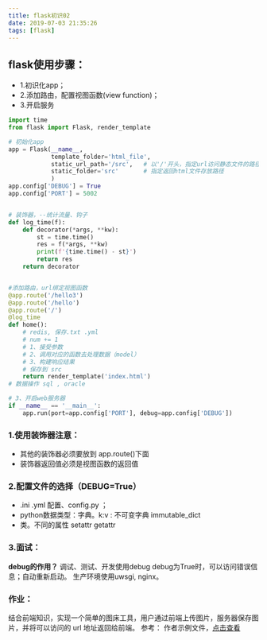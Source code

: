 ```yaml
---
title: flask初识02
date: 2019-07-03 21:35:26
tags: [flask]
---
```


## flask使用步骤：
- 1.初识化app；
- 2.添加路由，配置视图函数(view function)；
- 3.开启服务

<!-- more -->
  
```python
import time
from flask import Flask, render_template

# 初始化app
app = Flask(__name__,
            template_folder='html_file',
            static_url_path='/src',   # 以'/'开头，指定url访问静态文件的路径
            static_folder='src'       # 指定返回html文件存放路径
            )
app.config['DEBUG'] = True
app.config['PORT'] = 5002


# 装饰器，--统计流量、钩子
def log_time(f):
    def decorator(*args, **kw):
        st = time.time()
        res = f(*args, **kw)
        print(f'{time.time() - st}')
        return res
    return decorator


#添加路由，url绑定视图函数
@app.route('/hello3')
@app.route('/hello')
@app.route('/')  
@log_time
def home():
    # redis, 保存.txt .yml
    # num += 1
    # 1、接受参数
    # 2、调用对应的函数去处理数据（model）
    # 3、构建响应结果
    # 保存到 src
    return render_template('index.html')
# 数据操作 sql , oracle

# 3、开启web服务器
if __name__ == '__main__':
    app.run(port=app.config['PORT'], debug=app.config['DEBUG'])
```

### 1.使用装饰器注意：
- 其他的装饰器必须要放到 app.route()下面
- 装饰器返回值必须是视图函数的返回值

### 2.配置文件的选择（DEBUG=True）
- .ini .yml 配置、config.py ；
- python数据类型：字典。k:v : 不可变字典 immutable_dict
- 类。不同的属性 setattr getattr

### 3.面试：
**debug的作用？**
调试、测试、开发使用debug
debug为True时，可以访问错误信息；自动重新启动。
生产环境使用uwsgi, nginx。

### 作业：
结合前端知识，实现一个简单的图床工具，用户通过前端上传图片，服务器保存图片，并将可以访问的 url 地址返回给前端。
参考：
作者示例文件，[点击查看](https://github.com/icon-python/python-study/tree/master/flask_class02)

